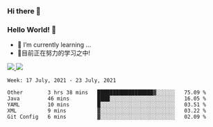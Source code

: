 ### Hi there 👋
### Hello World! 🙌

- 🌱 I’m currently learning ...
- 📖目前正在努力的学习之中!

<a href="https://github.com/anuraghazra/github-readme-stats">
  <img src="https://github-readme-stats.vercel.app/api?username=keyboardWithDream&show_icons=true&repo=github-readme-stats" />
</a>
<a href="https://github.com/anuraghazra/convoychat">
  <img src="https://github-readme-stats.vercel.app/api/top-langs/?username=keyboardWithDream&layout=compact&repo=convoychat" />
</a>



<!--START_SECTION:waka-->
```text
Week: 17 July, 2021 - 23 July, 2021

Other        3 hrs 38 mins   ██████████████████▓░░░░░░   75.09 % 
Java         46 mins         ████░░░░░░░░░░░░░░░░░░░░░   16.05 % 
YAML         10 mins         █░░░░░░░░░░░░░░░░░░░░░░░░   03.51 % 
XML          9 mins          ▓░░░░░░░░░░░░░░░░░░░░░░░░   03.22 % 
Git Config   6 mins          ▓░░░░░░░░░░░░░░░░░░░░░░░░   02.09 % 
```
<!--END_SECTION:waka-->

